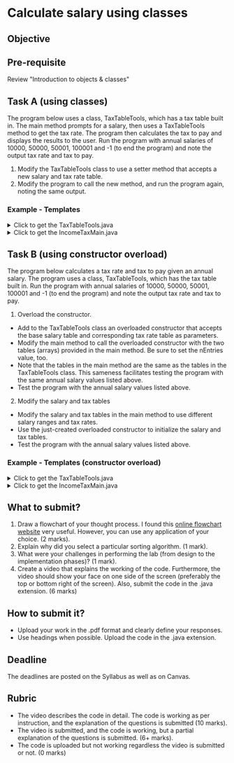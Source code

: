 # Calculate salary using classes

## Objective

## Pre-requisite
Review "Introduction to objects & classes"

## Task A (using classes)
The program below uses a class, TaxTableTools, which has a tax table built in. The main method prompts for a salary, then uses a TaxTableTools method to get the tax rate. The program then calculates the tax to pay and displays the results to the user. Run the program with annual salaries of 10000, 50000, 50001, 100001 and -1 (to end the program) and note the output tax rate and tax to pay.

1. Modify the TaxTableTools class to use a setter method that accepts a new salary and tax rate table.   
2. Modify the program to call the new method, and run the program again, noting the same output.   

### Example - Templates
<details> <summary> Click to get the TaxTableTools.java </summary>
<p>

``` java
public class TaxTableTools {

   /** This class searches the 'search' table with a search argument and
       returns the corresponding value in the 'value' table. Variable
       'nEntries' has the number of entries in each table.
   */
   private int [] search =   {   0,  20000, 50000, 100000, Integer.MAX_VALUE };
   private double [] value = { 0.0,   0.10,  0.20,   0.30,              0.40 };
   private int nEntries;

   // *********************************************************************** 

   // Default constructor 
   public TaxTableTools () {
      nEntries  = search.length;  // Set the length of the search table
   } 
   
   // *********************************************************************** 

   // FIXME: Write a void setter method that sets new values for the private
   //        search and value tables. Name the method: setTables
   //        The method receives as parameters tables from which to load the 
   //        search and value tables.
   
   // *********************************************************************** 

   // Method to get a value from one table based on a range in the other table

   public double getValue(int searchArgument) {
      double result;
      boolean keepLooking;
      int i;

      result = 0.0;
      keepLooking = true;
      i = 0;

      while ((i < nEntries) && keepLooking) {
         if (searchArgument <= search[i]) {
            result = value[i];
            keepLooking = false;
         }
         else {
            ++i;
         }
      } 

      return result;
   } 
} 
```

</p>
</details>

<details> <summary> Click to get the IncomeTaxMain.java </summary>
<p>

``` java
import java.util.Scanner;

public class IncomeTaxMain {    

   // Method to prompt for and input an integer
   public static int getInteger(Scanner input, String prompt) {
      int inputValue;
      
      System.out.println(prompt + ": ");
      inputValue = input.nextInt();
      
      return inputValue;
   } // 

   // *********************************************************************** 

   public static void main(String [] args) { 
      final String PROMPT_SALARY = "\nEnter annual salary (-1 to exit)";
      Scanner scnr = new Scanner(System.in);
      int annualSalary;
      double taxRate;
      int taxToPay;
      int i;

      int []    salary   = {   0,  20000, 50000, 100000, Integer.MAX_VALUE };
      double [] taxTable = { 0.0,   0.10,  0.20,   0.30,              0.40 };

      // Access the related class
      TaxTableTools table = new TaxTableTools();

      // FIXME: Call a setter method in the TaxTableClass that supplies new 
      //        tables for the class to work with. The method should be called
      //        with: table.setTables(salary, taxTable);

      // Get the first annual salary to process
      annualSalary = getInteger(scnr, PROMPT_SALARY);

      while (annualSalary >= 0) {
         taxRate = table.getValue(annualSalary);
         taxToPay= (int)(annualSalary * taxRate);     // Truncate tax to an integer amount
         System.out.println("Annual Salary: " + annualSalary + 
                            "\tTax rate: " + taxRate +
                            "\tTax to pay: " + taxToPay);

         // Get the next annual salary
         annualSalary = getInteger(scnr, PROMPT_SALARY);
      } 
   } 
} 
```
</p>
</details>

## Task B (using constructor overload)
The program below calculates a tax rate and tax to pay given an annual salary. The program uses a class, TaxTableTools, which has the tax table built in. Run the program with annual salaries of 10000, 50000, 50001, 100001 and -1 (to end the program) and note the output tax rate and tax to pay.

1. Overload the constructor.   
- Add to the TaxTableTools class an overloaded constructor that accepts the base salary table and corresponding tax rate table as parameters.   
- Modify the main method to call the overloaded constructor with the two tables (arrays) provided in the main method. Be sure to set the nEntries value, too.
- Note that the tables in the main method are the same as the tables in the TaxTableTools class. This sameness facilitates testing the program with the same annual salary values listed above.
- Test the program with the annual salary values listed above.
2. Modify the salary and tax tables
- Modify the salary and tax tables in the main method to use different salary ranges and tax rates.
- Use the just-created overloaded constructor to initialize the salary and tax tables.
- Test the program with the annual salary values listed above.

### Example - Templates (constructor overload)
<details> <summary> Click to get the TaxTableTools.java </summary>
<p>

``` java
import java.util.Scanner;

public class TaxTableTools {

   /** This class searches the 'search' table with a search argument and
       returns the corresponding value in the 'value' table. Variable
       'nEntries' has the number of entries in each table.
   */
   private int [] search =   {   0, 20000, 50000, 100000,  Integer.MAX_VALUE };
   private double [] value = { 0.0,  0.10,  0.20,   0.30,               0.40 };
   private int nEntries;

   // *********************************************************************** 

   // Default constructor 
   
   public TaxTableTools () {
      nEntries  = search.length;  // Set the length of the search table
   } 
   
   // *********************************************************************** 

   // Overloaded constructor

   // FIXME: Add an overloaded constructor to load the search and value tables.
   // FIXME: Be sure to set the nEntries value, too.

   // *********************************************************************** 

   // Method to prompt for and input an integer
   
   public int getInteger(Scanner input, String prompt) {
      int inputValue = 0;
      
      System.out.println(prompt + ": ");
      inputValue = input.nextInt();
      
      return inputValue;
   } 

   // *********************************************************************** 

   // Method to get a value from one table based on a range in the other table

   public double getValue(int searchArgument) {
      double result;
      boolean keepLooking;
      int i;

      result = 0.0;
      keepLooking = true;
      i = 0;

      while ((i < nEntries) && keepLooking) {
         if (searchArgument <= search[i]) {
            result = value[i];
            keepLooking = false;
         }
         else {
            ++i;
         }
      } 

      return result;
   } 
} 
```
</p>
</details>

<details> <summary> Click to get the IncomeTaxMain.java </summary>
<p>

``` java
import java.util.Scanner;

public class IncomeTaxMain {    
   public static void main(String [] args) { 
      final String PROMPT_SALARY = "\nEnter annual salary (-1 to exit)";
      Scanner scnr = new Scanner(System.in);
      int annualSalary;
      double taxRate;
      int taxToPay;
      int i;

      // Tables to use in the exercise are the same as in the TaxTableTools class
      // int [] salaryRange = {   0,  20000, 50000, 100000,  Integer.MAX_VALUE };
      // double [] taxRates = { 0.0,   0.10,  0.20,   0.30,               0.40 };

      // 2(a) Modify the salary and tax tables in the main method to use 
      // different salary ranges and tax rates.
      int []    salaryRange  = {   0,  30000,  60000,  Integer.MAX_VALUE };
      double [] taxRates     = { 0.0,  0.25,   0.35,               0.45 };

      // Access the related class
      // TaxTableTools table = new TaxTableTools();

      // 2(b)Use the just-created overloaded constructor to initialize 
      // the salary and tax tables.
      TaxTableTools table = new TaxTableTools(salaryRange, taxRates);

      // Get the first annual salary to process
      annualSalary = table.getInteger(scnr, PROMPT_SALARY);

      while (annualSalary >= 0) {
         taxRate = table.getValue(annualSalary);
         taxToPay= (int)(annualSalary * taxRate);     // Truncate tax to an integer amount
         System.out.println("Annual Salary: " + annualSalary + 
                            "\tTax rate: " + taxRate +
                            "\tTax to pay: " + taxToPay);

         // Get the next annual salary
         annualSalary = table.getInteger(scnr, PROMPT_SALARY);
      } 
   } 
} 
```
</p>
</details>

## What to submit?
1. Draw a flowchart of your thought process. I found this [online flowchart website](http://www.draw.io) very useful. However, you can use any application of your choice. (2 marks). 
2. Explain why did you select a particular sorting algorithm. (1 mark).  
3. What were your challenges in performing the lab (from design to the implementation phases)? (1 mark).  
4. Create a video that explains the working of the code. Furthermore, the video should show your face on one side of the screen (preferably the top or bottom right of the screen). Also, submit the code in the .java extension. (6 marks)

## How to submit it?
- Upload your work in the .pdf format and clearly define your responses.  
- Use headings when possible. Upload the code in the .java extension.

## Deadline
The deadlines are posted on the Syllabus as well as on Canvas.

## Rubric
- The video describes the code in detail. The code is working as per instruction, and the explanation of the questions is submitted (10 marks).  
- The video is submitted, and the code is working, but a partial explanation of the questions is submitted. (6+ marks).  
- The code is uploaded but not working regardless the video is submitted or not. (0 marks)



